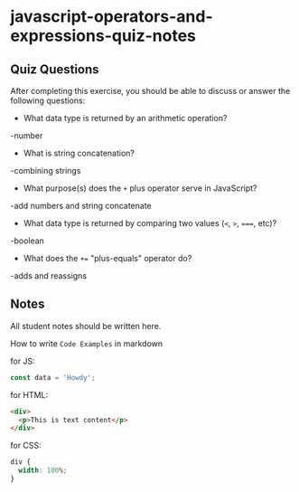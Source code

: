 # javascript-operators-and-expressions-quiz-notes

## Quiz Questions

After completing this exercise, you should be able to discuss or answer the following questions:

- What data type is returned by an arithmetic operation?

-number

- What is string concatenation?

-combining strings

- What purpose(s) does the `+` plus operator serve in JavaScript?

-add numbers and string concatenate

- What data type is returned by comparing two values (`<`, `>`, `===`, etc)?

-boolean

- What does the `+=` "plus-equals" operator do?

-adds and reassigns

## Notes

All student notes should be written here.

How to write `Code Examples` in markdown

for JS:

```javascript
const data = 'Howdy';
```

for HTML:

```html
<div>
  <p>This is text content</p>
</div>
```

for CSS:

```css
div {
  width: 100%;
}
```
